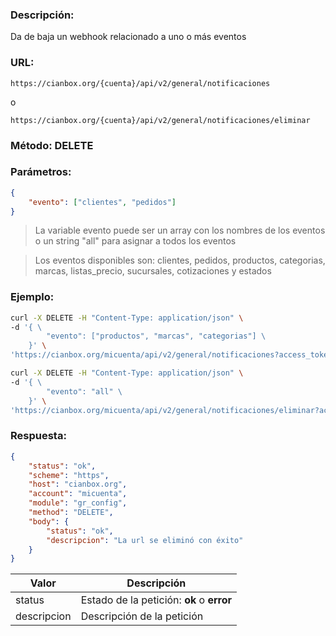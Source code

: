 ### Descripción:

Da de baja un webhook relacionado a uno o más eventos

### URL:

`https://cianbox.org/{cuenta}/api/v2/general/notificaciones`

o

`https://cianbox.org/{cuenta}/api/v2/general/notificaciones/eliminar`

### Método: DELETE

### Parámetros:
```json
{
    "evento": ["clientes", "pedidos"]
}
```
> La variable evento puede ser un array con los nombres de los eventos o un string "all" para asignar a todos los eventos

> Los eventos disponibles son: clientes, pedidos, productos, categorias, marcas, listas_precio, sucursales, cotizaciones y estados

### Ejemplo:
```bash
curl -X DELETE -H "Content-Type: application/json" \
-d '{ \
        "evento": ["productos", "marcas", "categorias"] \
    }' \
'https://cianbox.org/micuenta/api/v2/general/notificaciones?access_token=CBX_AT-TcIHdWOvdpIMNsXG...'
```
```bash
curl -X DELETE -H "Content-Type: application/json" \
-d '{ \
        "evento": "all" \
    }' \
'https://cianbox.org/micuenta/api/v2/general/notificaciones/eliminar?access_token=CBX_AT-TcIHdWOvdpIMNsXG...'
```
### Respuesta:
```json
{
    "status": "ok",
    "scheme": "https",
    "host": "cianbox.org",
    "account": "micuenta",
    "module": "gr_config",
    "method": "DELETE",
    "body": {
        "status": "ok",
        "descripcion": "La url se eliminó con éxito"
    }
}
```
|Valor         |Descripción |
|--------------|------------|
|status        |Estado de la petición: **ok** o **error**|
|descripcion   |Descripción de la petición|